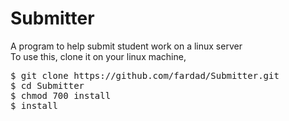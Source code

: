 # Submitter
A program to help submit student work on a linux server<br />
To use this, clone it on your linux machine, <br />
<pre>
$ git clone https://github.com/fardad/Submitter.git
$ cd Submitter
$ chmod 700 install
$ install
</pre>
